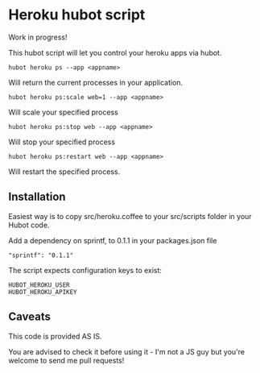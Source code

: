 Heroku hubot script
======================

Work in progress!

This hubot script will let you control your heroku apps via hubot.

    hubot heroku ps --app <appname>

Will return the current processes in your application.

    hubot heroku ps:scale web=1 --app <appname>

Will scale your specified process

    hubot heroku ps:stop web --app <appname>

Will stop your specified process

    hubot heroku ps:restart web --app <appname>

Will restart the specified process.

## Installation

Easiest way is to copy src/heroku.coffee to your src/scripts folder in your
Hubot code.

Add a dependency on sprintf, to 0.1.1 in your packages.json file

    "sprintf": "0.1.1"

The script expects configuration keys to exist:

    HUBOT_HEROKU_USER
    HUBOT_HEROKU_APIKEY

## Caveats

This code is provided AS IS.

You are advised to check it before using it - I'm not a JS guy but you're
welcome to send me pull requests!
